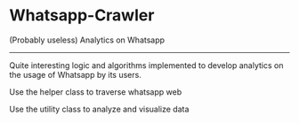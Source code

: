 # Whatsapp-Crawler
(Probably useless) Analytics on Whatsapp

--------------------------------------------
Quite interesting logic and algorithms implemented to develop analytics on the usage of Whatsapp by its users.

Use the helper class to traverse whatsapp web 

Use the utility class to analyze and visualize data
